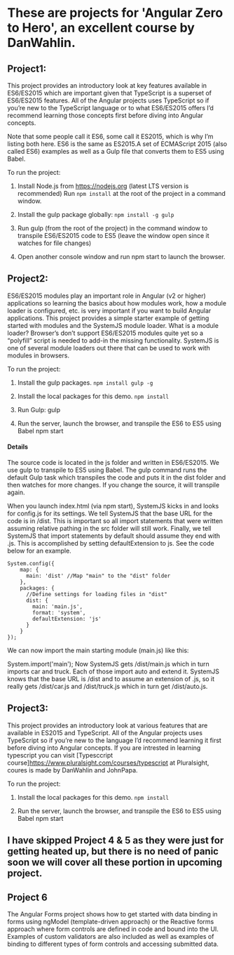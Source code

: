# These are projects for 'Angular Zero to Hero', an excellent course by DanWahlin.
## Project1:

This project provides an introductory look at key features available in ES6/ES2015 which are important given that TypeScript is a superset of ES6/ES2015 features. All of the Angular projects uses TypeScript so if you’re new to the TypeScript language or to what ES6/ES2015 offers I’d recommend learning those concepts first before diving into Angular concepts.

Note that some people call it ES6, some call it ES2015, which is why I’m listing both here. ES6 is the same as ES2015.A set of ECMAScript 2015 (also called ES6) examples as well as a Gulp file that converts them to ES5 using Babel.

To run the project:
1. Install Node.js from https://nodejs.org (latest LTS version is recommended)
     Run ```npm install``` at the root of the project in a command window.

2. Install the gulp package globally:
    ```npm install -g gulp```

3. Run gulp (from the root of the project) in the command window to transpile ES6/ES2015 code to ES5 (leave the window open since it watches for file changes)

4. Open another console window and run npm start to launch the browser.



## Project2:

ES6/ES2015 modules play an important role in Angular (v2 or higher) applications so learning the basics about how modules work, how a module loader is configured, etc. is very important if you want to build Angular applications. This project provides a simple starter example of getting started with modules and the SystemJS module loader.
What is a module loader? Browser’s don’t support ES6/ES2015 modules quite yet so a “polyfill” script is needed to add-in the missing functionality. SystemJS is one of several module loaders out there that can be used to work with modules in browsers.

To run the project:
1. Install the gulp packages.
    ```npm install gulp -g```

2. Install the local packages for this demo.
    ```npm install```

3. Run Gulp:
    gulp

4. Run the server, launch the browser, and transpile the ES6 to ES5 using Babel
    npm start

#### Details
The source code is located in the js folder and written in ES6/ES2015. We use gulp to transpile to ES5 using Babel. The gulp command runs the default Gulp task which transpiles the code and puts it in the dist folder and then watches for more changes. If you change the source, it will transpile again.

When you launch index.html (via npm start), SystemJS kicks in and looks for config.js for its settings. We tell SystemJS that the base URL for the code is in /dist. This is important so all import statements that were written assuming relative pathing in the src folder will still work. Finally, we tell SystemJS that import statements by default should assume they end with .js. This is accomplished by setting defaultExtension to js. See the code below for an example.
```
System.config({
    map: {
      main: 'dist' //Map "main" to the "dist" folder
    },
    packages: {
      //Define settings for loading files in "dist"
      dist: {
        main: 'main.js',
        format: 'system',
        defaultExtension: 'js'
      }
    }
});
```
We can now import the main starting module (main.js) like this:

System.import('main');
Now SystemJS gets /dist/main.js which in turn imports car and truck. Each of those import auto and extend it. SystemJS knows that the base URL is /dist and to assume an extension of .js, so it really gets /dist/car.js and /dist/truck.js which in turn get /dist/auto.js.


## Project3:

This project provides an introductory look at various features that are available in ES2015 and TypeScript. All of the Angular projects uses TypeScript so if you’re new to the language I’d recommend learning it first before diving into Angular concepts.
If you are intrested in learning typescript you can visit [Typesccript course]https://www.pluralsight.com/courses/typescript at Pluralsight, coures is made by DanWahlin and JohnPapa.

To run the project:
1. Install the local packages for this demo.
    ```npm install```

2. Run the server, launch the browser, and transpile the ES6 to ES5 using Babel
    npm start

## I have skipped Project 4 & 5 as they were just for getting heated up, but  there is no  need of panic soon we will cover all these portion in upcoming project.

## Project 6

The Angular Forms project shows how to get started with data binding in forms using ngModel (template-driven approach) or the Reactive forms approach where form controls are defined in code and bound into the UI. Examples of custom validators are also included as well as examples of binding to different types of form controls and accessing submitted data.


